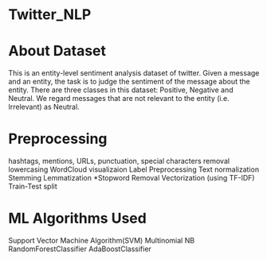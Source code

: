 # Twitter_NLP

# About Dataset
This is an entity-level sentiment analysis dataset of twitter. Given a message and an entity, the task is to judge the sentiment of the message about the entity. There are three classes in this dataset: Positive, Negative and Neutral. We regard messages that are not relevant to the entity (i.e. Irrelevant) as Neutral.

# Preprocessing
hashtags, mentions, URLs, punctuation, special characters removal
lowercasing
WordCloud visualizaion
Label Preprocessing
Text normalization
Stemming
Lemmatization *Stopword Removal
Vectorization (using TF-IDF)
Train-Test split

# ML Algorithms Used
Support Vector Machine Algorithm(SVM)
Multinomial NB
RandomForestClassifier
AdaBoostClassifier
